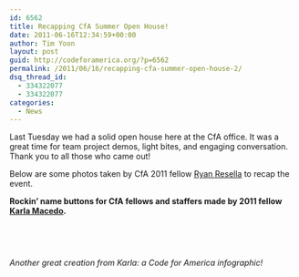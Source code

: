 ```yaml
---
id: 6562
title: Recapping CfA Summer Open House!
date: 2011-06-16T12:34:59+00:00
author: Tim Yoon
layout: post
guid: http://codeforamerica.org/?p=6562
permalink: /2011/06/16/recapping-cfa-summer-open-house-2/
dsq_thread_id:
  - 334322077
  - 334322077
categories:
  - News
---
```

Last Tuesday we had a solid open house here at the CfA office. It was a great time for team project demos, light bites, and engaging conversation. Thank you to all those who came out!

Below are some photos taken by CfA 2011 fellow [Ryan Resella](http://codeforamerica.org/author/ryan/) to recap the event.

________Rockin&#8217; name buttons for CfA fellows and staffers made by 2011 fellow [Karla Macedo](http://codeforamerica.org/author/karla/).________

##### <img class=" alignnone" src="http://farm4.static.flickr.com/3262/5812724583_ac5d3d8195.jpg" alt="" />

<img class="alignnone" src="http://farm4.static.flickr.com/3010/5812756033_685c8eb4fa.jpg" alt="" />

<img class="alignnone" src="http://farm3.static.flickr.com/2065/5813336996_8ed6d48beb.jpg" alt="" />

_Another great creation from Karla: a Code for America infographic!_

 <img class=" alignnone" src="http://farm3.static.flickr.com/2202/5812753475_61e7411105_z.jpg" alt="" /><span style="color: #999999;"><em> </em></span>

<img class="alignnone" src="http://farm4.static.flickr.com/3164/5813327622_bab8de4d98.jpg" alt="" />

<img class="alignnone" src="http://farm4.static.flickr.com/3524/5812765443_6ab7aceacf.jpg" alt="" />